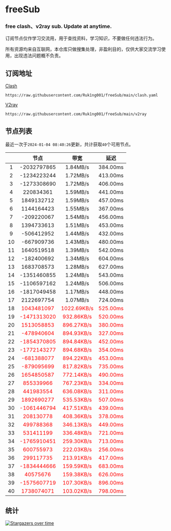 # freeSub
### free clash、v2ray sub. Update at anytime.

订阅节点仅作学习交流用，用于查找资料，学习知识，不要做任何违法行为。

所有资源均来自互联网，本仓库只做搜集处理，非盈利目的，仅供大家交流学习使用，出现违法问题概不负责。

## 订阅地址
[Clash](https://raw.githubusercontent.com/Ruk1ng001/freeSub/main/clash.yaml)
```
https://raw.githubusercontent.com/Ruk1ng001/freeSub/main/clash.yaml
```
[V2ray](https://raw.githubusercontent.com/Ruk1ng001/freeSub/main/v2ray)
```
https://raw.githubusercontent.com/Ruk1ng001/freeSub/main/v2ray
```

## 节点列表

最近一次于`2024-01-04 08:40:26`更新，共计获取`40`个可用节点。

|  | 节点 | 带宽 | 延迟 |
|:-:|:--:|:--:|:--:|
 | 1 | -2032797865 | 1.84MB/s | 384.00ms |
 | 2 | -1234223244 | 1.72MB/s | 413.00ms |
 | 3 | -1273308690 | 1.72MB/s | 406.00ms |
 | 4 | 220834361 | 1.59MB/s | 441.00ms |
 | 5 | 1849132712 | 1.59MB/s | 457.00ms |
 | 6 | 1144164423 | 1.55MB/s | 367.00ms |
 | 7 | -209220067 | 1.54MB/s | 456.00ms |
 | 8 | 1394733613 | 1.51MB/s | 453.00ms |
 | 9 | -506412952 | 1.44MB/s | 432.00ms |
 | 10 | -667909736 | 1.43MB/s | 480.00ms |
 | 11 | 1640519518 | 1.39MB/s | 542.00ms |
 | 12 | -182400692 | 1.34MB/s | 604.00ms |
 | 13 | 1683708573 | 1.28MB/s | 627.00ms |
 | 14 | -1351460855 | 1.24MB/s | 543.00ms |
 | 15 | -1106597162 | 1.24MB/s | 506.00ms |
 | 16 | -1817049458 | 1.17MB/s | 448.00ms |
 | 17 | 2122697754 | 1.07MB/s | 724.00ms |
 | 18 | <font color=red>1043481097</font> | <font color=red>1022.69KB/s</font> | <font color=red>525.00ms</font> |
 | 19 | <font color=red>-1471313020</font> | <font color=red>932.86KB/s</font> | <font color=red>520.00ms</font> |
 | 20 | <font color=red>1513058853</font> | <font color=red>896.27KB/s</font> | <font color=red>380.00ms</font> |
 | 21 | <font color=red>-478940604</font> | <font color=red>894.93KB/s</font> | <font color=red>327.00ms</font> |
 | 22 | <font color=red>-1854370805</font> | <font color=red>894.84KB/s</font> | <font color=red>452.00ms</font> |
 | 23 | <font color=red>-1772143277</font> | <font color=red>894.68KB/s</font> | <font color=red>354.00ms</font> |
 | 24 | <font color=red>-681388077</font> | <font color=red>894.22KB/s</font> | <font color=red>453.00ms</font> |
 | 25 | <font color=red>-879095699</font> | <font color=red>817.82KB/s</font> | <font color=red>735.00ms</font> |
 | 26 | <font color=red>1654850587</font> | <font color=red>772.14KB/s</font> | <font color=red>490.00ms</font> |
 | 27 | <font color=red>855339966</font> | <font color=red>767.23KB/s</font> | <font color=red>334.00ms</font> |
 | 28 | <font color=red>441983554</font> | <font color=red>636.08KB/s</font> | <font color=red>311.00ms</font> |
 | 29 | <font color=red>1892690277</font> | <font color=red>535.53KB/s</font> | <font color=red>507.00ms</font> |
 | 30 | <font color=red>-1061446794</font> | <font color=red>417.51KB/s</font> | <font color=red>439.00ms</font> |
 | 31 | <font color=red>208130778</font> | <font color=red>408.36KB/s</font> | <font color=red>378.00ms</font> |
 | 32 | <font color=red>499788368</font> | <font color=red>346.13KB/s</font> | <font color=red>449.00ms</font> |
 | 33 | <font color=red>531411199</font> | <font color=red>336.48KB/s</font> | <font color=red>721.00ms</font> |
 | 34 | <font color=red>-1765910451</font> | <font color=red>259.30KB/s</font> | <font color=red>713.00ms</font> |
 | 35 | <font color=red>600755973</font> | <font color=red>222.03KB/s</font> | <font color=red>256.00ms</font> |
 | 36 | <font color=red>299117735</font> | <font color=red>213.91KB/s</font> | <font color=red>417.00ms</font> |
 | 37 | <font color=red>-1834444666</font> | <font color=red>159.59KB/s</font> | <font color=red>683.00ms</font> |
 | 38 | <font color=red>40575676</font> | <font color=red>159.38KB/s</font> | <font color=red>626.00ms</font> |
 | 39 | <font color=red>-1575607719</font> | <font color=red>107.30KB/s</font> | <font color=red>896.00ms</font> |
 | 40 | <font color=red>1738074071</font> | <font color=red>103.02KB/s</font> | <font color=red>798.00ms</font> |


## 统计

[![Stargazers over time](https://starchart.cc/Ruk1ng001/freeSub.svg)](https://starchart.cc/Ruk1ng001/freeSub)